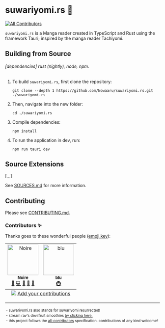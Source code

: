 # suwariyomi.rs :crab:

<!-- ALL-CONTRIBUTORS-BADGE:START - Do not remove or modify this section -->

[![All Contributors](https://img.shields.io/badge/all_contributors-2-orange.svg?style=flat-square)](#contributors-)

<!-- ALL-CONTRIBUTORS-BADGE:END -->

`suwariyomi.rs` is a Manga reader created in TypeScript and Rust using the framework Tauri; inspired by the manga reader Tachiyomi.

## Building from Source

###### [dependencies] rust (nightly), node, npm.

1. To build `suwariyomi.rs`, first clone the repository:

   `git clone --depth 1 https://github.com/Nowaaru/suwariyomi.rs.git ./suwariyomi.rs`

2. Then, navigate into the new folder:

   `cd ./suwariyomi.rs`

3. Compile dependencies:

   `npm install`

4. To run the application in dev, run:

   `npm run tauri dev`

## Source Extensions

[...]

See [SOURCES.md](./SOURCES.md) for more information.

## Contributing

Please see [CONTRIBUTING.md](./CONTRIBUTING.md).

<!--
1. No committing changes to both frontend and backend at the same time.
2. When committing to a side, prefix with either [frontend] or [backend].

-->

### Contributors ✨

Thanks goes to these wonderful people ([emoji key](https://allcontributors.org/docs/en/emoji-key)):

<!-- ALL-CONTRIBUTORS-LIST:START - Do not remove or modify this section -->
<!-- prettier-ignore-start -->
<!-- markdownlint-disable -->
<table>
  <tbody>
    <tr>
      <td align="center"><a href="https://nowaaru.github.io/"><img src="https://avatars.githubusercontent.com/u/16274568?v=4?s=100" width="100px;" alt="Noire"/><br /><sub><b>Noire</b></sub></a><br /><a href="#maintenance-Nowaaru" title="Maintenance">🚧</a> <a href="https://github.com/Nowaaru/suwariyomi.rs/commits?author=Nowaaru" title="Code">💻</a> <a href="#projectManagement-Nowaaru" title="Project Management">📆</a> <a href="#ideas-Nowaaru" title="Ideas, Planning, & Feedback">🤔</a> <a href="#design-Nowaaru" title="Design">🎨</a></td>
      <td align="center"><a href="https://github.com/hueblu"><img src="https://avatars.githubusercontent.com/u/52867612?v=4?s=100" width="100px;" alt="blu"/><br /><sub><b>blu</b></sub></a><br /><a href="#infra-hueblu" title="Infrastructure (Hosting, Build-Tools, etc)">🚇</a></td>
    </tr>
  </tbody>
  <tfoot>
    <tr>
      <td align="center" size="13px" colspan="7">
        <img src="https://raw.githubusercontent.com/all-contributors/all-contributors-cli/1b8533af435da9854653492b1327a23a4dbd0a10/assets/logo-small.svg">
          <a href="https://all-contributors.js.org/docs/en/bot/usage">Add your contributions</a>
        </img>
      </td>
    </tr>
  </tfoot>
</table>

<!-- markdownlint-restore -->
<!-- prettier-ignore-end -->

<!-- ALL-CONTRIBUTORS-LIST:END -->

---

<sup>
   ・suwariyomi.rs also stands for suwariyomi resurrected! <br />
   ・stream rav's devilfruit smoothies <u><a href=https://open.spotify.com/track/4BfvLwWWzENjV4lMV51nH0?si=41228558fd3e4142>by clicking here.</a></u> <br />
   ・this project follows the <a href="https://github.com/all-contributors/all-contributors">all-contributors</a> specification. contributions of any kind welcome! <br />
</sup>
